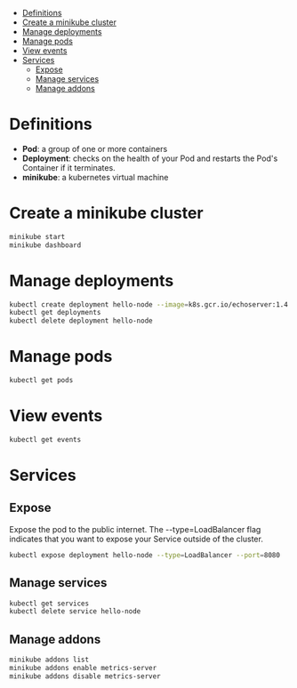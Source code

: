 <!--ts-->
   * [Definitions](kubernetes.md#definitions)
   * [Create a minikube cluster](kubernetes.md#create-a-minikube-cluster)
   * [Manage deployments](kubernetes.md#manage-deployments)
   * [Manage pods](kubernetes.md#manage-pods)
   * [View events](kubernetes.md#view-events)
   * [Services](kubernetes.md#services)
      * [Expose](kubernetes.md#expose)
      * [Manage services](kubernetes.md#manage-services)
      * [Manage addons](kubernetes.md#manage-addons)

<!-- Added by: runner, at: Tue Apr 13 08:09:31 UTC 2021 -->

<!--te-->

# Definitions

- **Pod**: a group of one or more containers
- **Deployment**: checks on the health of your Pod and restarts the Pod's Container if it terminates.
- **minikube**: a kubernetes virtual machine

# Create a minikube cluster

```bash
minikube start
minikube dashboard
```

# Manage deployments

```bash
kubectl create deployment hello-node --image=k8s.gcr.io/echoserver:1.4
kubectl get deployments
kubectl delete deployment hello-node
```

# Manage pods

```bash
kubectl get pods
```

# View events

```bash
kubectl get events
```

# Services

## Expose
Expose the pod to the public internet. The --type=LoadBalancer flag indicates that you want to expose your Service outside of the cluster.
```bash
kubectl expose deployment hello-node --type=LoadBalancer --port=8080
```

## Manage services
```bash
kubectl get services
kubectl delete service hello-node
```

## Manage addons
```bash
minikube addons list
minikube addons enable metrics-server
minikube addons disable metrics-server
```
